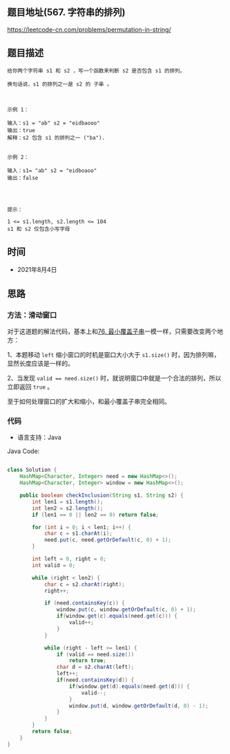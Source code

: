 
## 题目地址(567. 字符串的排列)

https://leetcode-cn.com/problems/permutation-in-string/

## 题目描述

```
给你两个字符串 s1 和 s2 ，写一个函数来判断 s2 是否包含 s1 的排列。

换句话说，s1 的排列之一是 s2 的 子串 。

 

示例 1：

输入：s1 = "ab" s2 = "eidbaooo"
输出：true
解释：s2 包含 s1 的排列之一 ("ba").


示例 2：

输入：s1= "ab" s2 = "eidboaoo"
输出：false


 

提示：

1 <= s1.length, s2.length <= 104
s1 和 s2 仅包含小写字母
```

## 时间

- 2021年8月4日

## 思路

### 方法：滑动窗口

对于这道题的解法代码，基本上和[76. 最小覆盖子串](https://github.com/asshead123/my-leetcode/blob/main/%E6%95%B0%E7%BB%84%EF%BC%88%E6%BB%91%E5%8A%A8%E7%AA%97%E5%8F%A3%EF%BC%89-76.%20%E6%9C%80%E5%B0%8F%E8%A6%86%E7%9B%96%E5%AD%90%E4%B8%B2.md)一模一样，只需要改变两个地方：

1、本题移动 `left` 缩小窗口的时机是窗口大小大于 `s1.size()` 时，因为排列嘛，显然长度应该是一样的。

2、当发现 `valid == need.size()` 时，就说明窗口中就是一个合法的排列，所以立即返回 `true` 。

至于如何处理窗口的扩大和缩小，和最小覆盖子串完全相同。

### 代码

- 语言支持：Java

Java Code:

```java

class Solution {
    HashMap<Character, Integer> need = new HashMap<>();
    HashMap<Character, Integer> window = new HashMap<>();

    public boolean checkInclusion(String s1, String s2) {
        int len1 = s1.length();
        int len2 = s2.length();
        if (len1 == 0 || len2 == 0) return false;

        for (int i = 0; i < len1; i++) {
            char c = s1.charAt(i);
            need.put(c, need.getOrDefault(c, 0) + 1);
        }

        int left = 0, right = 0;
        int valid = 0;

        while (right < len2) {
            char c = s2.charAt(right);
            right++;

            if (need.containsKey(c)) {
                window.put(c, window.getOrDefault(c, 0) + 1);
                if(window.get(c).equals(need.get(c))) {
                    valid++;
                }
            }

            while (right - left >= len1) {
                if (valid == need.size())
                    return true;
                char d = s2.charAt(left);
                left++;
                if(need.containsKey(d)) {
                    if(window.get(d).equals(need.get(d))) {
                        valid--;
                    }
                    window.put(d, window.getOrDefault(d, 0) - 1);
                }
            }   
        }
        return false;
    }
}

```


